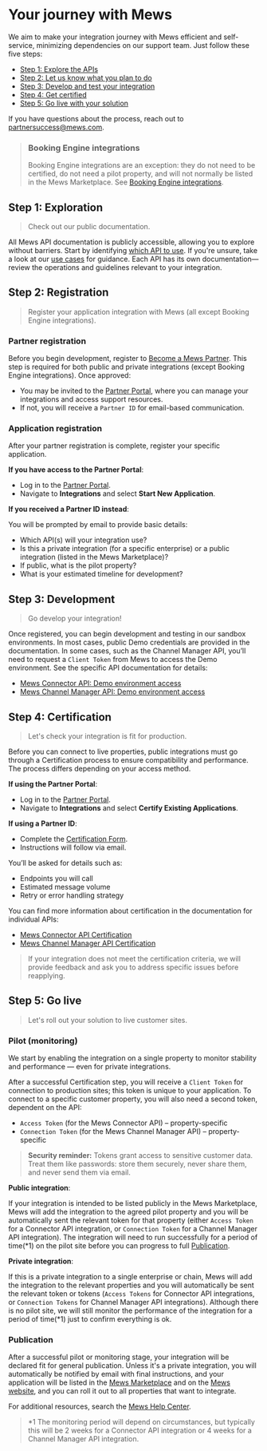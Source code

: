 # Your journey with Mews

We aim to make your integration journey with Mews efficient and self-service, minimizing dependencies on our support team. Just follow these five steps:

* [Step 1: Explore the APIs](#step-1-exploration)
* [Step 2: Let us know what you plan to do](#step-2-registration)
* [Step 3: Develop and test your integration](#step-3-development)
* [Step 4: Get certified](#step-4-certification)
* [Step 5: Go live with your solution](#step-5-go-live)

If you have questions about the process, reach out to [partnersuccess@mews.com](mailto:partnersuccess@mews.com).

> ### Booking Engine integrations
> Booking Engine integrations are an exception: they do not need to be certified, do not need a pilot property, and will not normally be listed in the Mews Marketplace. See [Booking Engine integrations](booking-engine-integrations.md).

## Step 1: Exploration

> Check out our public documentation.

All Mews API documentation is publicly accessible, allowing you to explore without barriers. Start by identifying [which API to use](../the-mews-apis/README.md). If you're unsure, take a look at our [use cases](../use-cases/README.md) for guidance. Each API has its own documentation—review the operations and guidelines relevant to your integration.

## Step 2: Registration

> Register your application integration with Mews (all except Booking Engine integrations).

### Partner registration
Before you begin development, register to [Become a Mews Partner](https://www.mews.com/en/partners/new-partnerships). This step is required for both public and private integrations (except Booking Engine integrations). Once approved:

* You may be invited to the [Partner Portal](https://partnerportal.mews.com), where you can manage your integrations and access support resources.
* If not, you will receive a `Partner ID` for email-based communication.

### Application registration
After your partner registration is complete, register your specific application.

**If you have access to the Partner Portal**:

* Log in to the [Partner Portal](https://partnerportal.mews.com).
* Navigate to __Integrations__ and select __Start New Application__.

**If you received a Partner ID instead**:

You will be prompted by email to provide basic details:
* Which API(s) will your integration use?
* Is this a private integration (for a specific enterprise) or a public integration (listed in the Mews Marketplace)?
* If public, what is the pilot property?
* What is your estimated timeline for development?

## Step 3: Development

> Go develop your integration!

Once registered, you can begin development and testing in our sandbox environments. In most cases, public Demo credentials are provided in the documentation. In some cases, such as the Channel Manager API, you’ll need to request a `Client Token` from Mews to access the Demo environment. See the specific API documentation for details:

* [Mews Connector API: Demo environment access](https://mews-systems.gitbook.io/connector-api/guidelines/environments)
* [Mews Channel Manager API: Demo environment access](https://mews-systems.gitbook.io/channel-manager-api/your-journey)

## Step 4: Certification

> Let's check your integration is fit for production.

Before you can connect to live properties, public integrations must go through a Certification process to ensure compatibility and performance. The process differs depending on your access method.

**If using the Partner Portal**:

* Log in to the [Partner Portal](https://partnerportal.mews.com).
* Navigate to __Integrations__ and select __Certify Existing Applications__.

**If using a Partner ID**:

* Complete the [Certification Form](https://mews.typeform.com/to/ehTUz7).
* Instructions will follow via email.

You’ll be asked for details such as:
* Endpoints you will call
* Estimated message volume
* Retry or error handling strategy

You can find more information about certification in the documentation for individual APIs:
* [Mews Connector API Certification](https://mews-systems.gitbook.io/connector-api/guidelines/certification)
* [Mews Channel Manager API Certification](https://mews-systems.gitbook.io/channel-manager-api/certification)

> If your integration does not meet the certification criteria, we will provide feedback and ask you to address specific issues before reapplying.

## Step 5: Go live

> Let's roll out your solution to live customer sites.

### Pilot (monitoring)

We start by enabling the integration on a single property to monitor stability and performance — even for private integrations.

After a successful Certification step, you will receive a `Client Token` for connection to production sites; this token is unique to your application. To connect to a specific customer property, you will also need a second token, dependent on the API:

* `Access Token` (for the Mews Connector API) – property-specific
* `Connection Token` (for the Mews Channel Manager API) – property-specific

> **Security reminder:** Tokens grant access to sensitive customer data. Treat them like passwords: store them securely, never share them, and never send them via email.

**Public integration**:

If your integration is intended to be listed publicly in the Mews Marketplace, Mews will add the integration to the agreed pilot property and you will be automatically sent the relevant token for that property (either `Access Token` for a Connector API integration, or `Connection Token` for a Channel Manager API integration). The integration will need to run successfully for a period of time(\*1) on the pilot site before you can progress to full [Publication](#publication).

**Private integration**:

If this is a private integration to a single enterprise or chain, Mews will add the integration to the relevant properties and you will automatically be sent the relevant token or tokens (`Access Tokens` for Connector API integrations, or `Connection Tokens` for Channel Manager API integrations). Although there is no pilot site, we will still monitor the performance of the integration for a period of time\(*1\) just to confirm everything is ok.

### Publication

After a successful pilot or monitoring stage, your integration will be declared fit for general publication. Unless it's a private integration, you will automatically be notified by email with final instructions, and your application will be listed in the [Mews Marketplace](../mews-marketplace/README.md) and on the [Mews website](https://www.mews.com/en/products/marketplace), and you can roll it out to all properties that want to integrate.

For additional resources, search the [Mews Help Center](https://help.mews.com).

> \*1 The monitoring period will depend on circumstances, but typically this will be 2 weeks for a Connector API integration or 4 weeks for a Channel Manager API integration.
